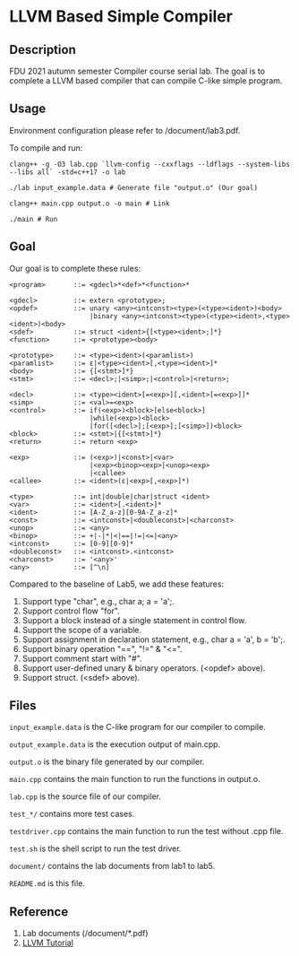 # LLVM Based Simple Compiler

## Description
FDU 2021 autumn semester Compiler course serial lab. The goal is to complete a LLVM based compiler that can compile C-like simple program.

## Usage
Environment configuration please refer to /document/lab3.pdf.

To compile and run:

```shell
clang++ -g -O3 lab.cpp `llvm-config --cxxflags --ldflags --system-libs --libs all` -std=c++17 -o lab

./lab input_example.data # Generate file "output.o" (Our goal)

clang++ main.cpp output.o -o main # Link

./main # Run
```

## Goal

Our goal is to complete these rules:

```
<program>		::= <gdecl>*<def>*<function>*

<gdecl> 		::= extern <prototype>;
<opdef>			::= unary <any><intconst><type>(<type><ident>)<body>
					|binary <any><intconst><type>(<type><ident>,<type><ident>)<body>
<sdef>			::= struct <ident>{[<type><ident>;]*}
<function> 		::= <prototype><body>

<prototype> 	::= <type><ident>(<paramlist>)
<paramlist> 	::= ε|<type><ident>[,<type><ident>]*
<body>			::= {[<stmt>]*}
<stmt>			::= <decl>;|<simp>;|<control>|<return>;

<decl>			::= <type><ident>[=<exp>][,<ident>[=<exp>]]*
<simp>			::= <val>=<exp>
<control>		::= if(<exp>)<block>[else<block>]
					|while(<exp>)<block>
					|for([<decl>];[<exp>];[<simp>])<block>
<block>			::= <stmt>|{[<stmt>]*}
<return>		::= return <exp>

<exp>			::= (<exp>)|<const>|<var>
					|<exp><binop><exp>|<unop><exp>
					|<callee>
<callee>		::= <ident>(ε|<exp>[,<exp>]*)

<type>			::= int|double|char|struct <ident>
<var>			::= <ident>[.<ident>]*
<ident>			::= [A-Z_a-z][0-9A-Z_a-z]*
<const>			::= <intconst>|<doubleconst>|<charconst>
<unop>			::= <any>
<binop>			::= +|-|*|<|==|!=|<=|<any>
<intconst>		::= [0-9][0-9]*
<doubleconst>	::=	<intconst>.<intconst>
<charconst>		::= '<any>'
<any>			::= [^\n]
```

Compared to the baseline of Lab5, we add these features:

1. Support type "char", e.g., char a; a = 'a';.
2. Support control flow "for".
3. Support a block instead of a single statement in control flow.
4. Support the scope of a variable.
5. Support assignment in declaration statement, e.g., char a = 'a', b = 'b';.
6. Support binary operation "==", "!=" & "<=".
7. Support comment start with "#".
8. Support user-defined unary & binary operators. (\<opdef\> above).
9. Support struct. (\<sdef\> above).


## Files

`input_example.data` is the C-like program for our compiler to compile.

`output_example.data` is the execution output of main.cpp.

`output.o` is the binary file generated by our compiler.

`main.cpp` contains the main function to run the functions in output.o.

`lab.cpp` is the source file of our compiler.

`test_*/` contains more test cases.

`testdriver.cpp` contains the main function to run the test without .cpp file.

`test.sh` is the shell script to run the test driver.

`document/` contains the lab documents from lab1 to lab5.

`README.md` is this file.

## Reference
1. Lab documents (/document/*.pdf)
2. [LLVM Tutorial](https://llvm.org/docs/tutorial/index.html)